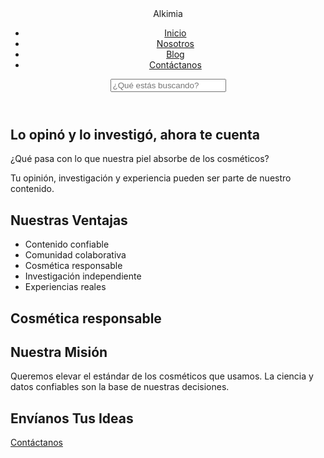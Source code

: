 <!DOCTYPE html>
<html lang="es">
<head>
  <meta charset="UTF-8">
  <meta name="viewport" content="width=device-width, initial-scale=1.0">
  <title>Alkimia</title>
  <link rel="stylesheet" href="styles.css">
</head>
<body>

  <!-- Header -->
  <header class="header">
    <div class="logo">Alkimia</div>
    <nav class="nav">
      <ul>
        <li><a href="#">Inicio</a></li>
        <li><a href="#">Nosotros</a></li>
        <li><a href="#">Blog</a></li>
        <li><a href="#">Contáctanos</a></li>
      </ul>
    </nav>
    <div class="search-bar">
      <input type="text" placeholder="¿Qué estás buscando?">
    </div>
  </header>

  <!-- Featured Content -->
  <section class="featured">
    <div class="featured-image"></div>
    <h1>Lo opinó y lo investigó, ahora te cuenta</h1>
    <p>¿Qué pasa con lo que nuestra piel absorbe de los cosméticos?</p>
  </section>

  <!-- Community Engagement -->
  <section class="community">
    <div class="community-image"></div>
    <p>Tu opinión, investigación y experiencia pueden ser parte de nuestro contenido.</p>
  </section>

  <!-- Advantages -->
  <section class="advantages">
    <h2>Nuestras Ventajas</h2>
    <ul>
      <li>Contenido confiable</li>
      <li>Comunidad colaborativa</li>
      <li>Cosmética responsable</li>
      <li>Investigación independiente</li>
      <li>Experiencias reales</li>
    </ul>
  </section>

  <!-- Product Section -->
  <section class="products">
    <div class="products-image"></div>
    <h2>Cosmética responsable</h2>
  </section>

  <!-- Mission -->
  <section class="mission">
    <h2>Nuestra Misión</h2>
    <p>Queremos elevar el estándar de los cosméticos que usamos. La ciencia y datos confiables son la base de nuestras decisiones.</p>
  </section>

  <!-- Call to Action -->
  <section class="cta">
    <h2>Envíanos Tus Ideas</h2>
    <a href="#" class="contact-button">Contáctanos</a>
  </section>

</body>
</html> 
